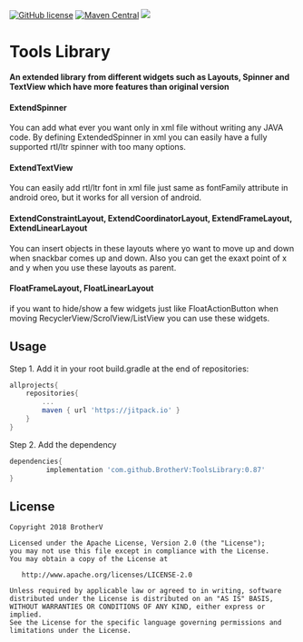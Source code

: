[![GitHub license](https://img.shields.io/github/license/dcendents/android-maven-gradle-plugin.svg)](http://www.apache.org/licenses/LICENSE-2.0.html)
[![Maven Central](https://img.shields.io/maven-central/v/com.github.dcendents/android-maven-gradle-plugin.svg)](http://search.maven.org/#search%7Cga%7C1%7Ca%3A%22android-maven-gradle-plugin%22)
[![](https://jitpack.io/v/BrotherV/ToolsLibrary.svg)](https://jitpack.io/#BrotherV/ToolsLibrary)
# Tools Library
**An extended library from different widgets such as Layouts, Spinner and TextView which have more features than original version**

#### ExtendSpinner
You can add what ever you want only in xml file without writing any JAVA code. By defining ExtendedSpinner in xml you can easily have a fully supported rtl/ltr spinner with too many options.

#### ExtendTextView
You can easily add rtl/ltr font in xml file just same as fontFamily attribute in android oreo, but it works for all version of android.

#### ExtendConstraintLayout, ExtendCoordinatorLayout, ExtendFrameLayout, ExtendLinearLayout
You can insert objects in these layouts where yo want to move up and down when snackbar comes up and down. Also you can get the exaxt point of x and y when you use these layouts as parent.

#### FloatFrameLayout, FloatLinearLayout
if you want to hide/show a few widgets just like FloatActionButton when moving RecyclerView/ScrolView/ListView you can use these widgets.

## Usage

Step 1. Add it in your root build.gradle at the end of repositories:
```Groovy
allprojects{
	repositories{
		...
		maven { url 'https://jitpack.io' }
	}
}
```
Step 2. Add the dependency
```Groovy
dependencies{
	     implementation 'com.github.BrotherV:ToolsLibrary:0.87'
}
```

## License
```
Copyright 2018 BrotherV

Licensed under the Apache License, Version 2.0 (the "License");
you may not use this file except in compliance with the License.
You may obtain a copy of the License at

   http://www.apache.org/licenses/LICENSE-2.0

Unless required by applicable law or agreed to in writing, software
distributed under the License is distributed on an "AS IS" BASIS,
WITHOUT WARRANTIES OR CONDITIONS OF ANY KIND, either express or implied.
See the License for the specific language governing permissions and
limitations under the License.
```


